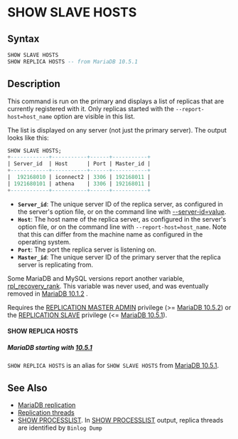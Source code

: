 # SHOW SLAVE HOSTS

## Syntax

```sql
SHOW SLAVE HOSTS
SHOW REPLICA HOSTS -- from MariaDB 10.5.1
```

## Description

This command is run on the primary and displays a list of replicas that are currently registered with it. Only replicas started with the <code class="highlight fixed" style="white-space:pre-wrap">--report-host=host_name</code> option
are visible in this list.

The list is displayed on any server (not just the primary server). The output
looks like this:

```sql
SHOW SLAVE HOSTS;
+------------+-----------+------+-----------+
| Server_id  | Host      | Port | Master_id |
+------------+-----------+------+-----------+
|  192168010 | iconnect2 | 3306 | 192168011 |
| 1921680101 | athena    | 3306 | 192168011 |
+------------+-----------+------+-----------+
```

- <strong>`Server_id`</strong>: The unique server ID of the replica server, as configured in the server's option file, or on the command line with [--server-id=value](/kb/en/replication-and-binary-log-server-system-variables/#server_id).
- <strong>`Host`</strong>: The host name of the replica server, as configured in the server's option file, or on the command line with `--report-host=host_name`. Note that this can differ from the machine name as configured in the operating system.
- <strong>`Port`</strong>: The port the replica server is listening on.
- <strong>`Master_id`</strong>: The unique server ID of the primary server that the replica server is replicating from.

Some MariaDB and MySQL versions report another variable, [rpl_recovery_rank](/kb/en/server-system-variables/#rpl_recovery_rank). This
variable was never used, and was eventually removed in [MariaDB 10.1.2](/kb/en/mariadb-1012-release-notes/) .

Requires the [REPLICATION MASTER ADMIN](/kb/en/grant/#replication-master-admin) privilege (&gt;= [MariaDB 10.5.2](/kb/en/mariadb-1052-release-notes/)) or the [REPLICATION SLAVE](/kb/en/grant/#replication-slave) privilege (&lt;= [MariaDB 10.5.1](/kb/en/mariadb-1051-release-notes/)).

#### SHOW REPLICA HOSTS

##### MariaDB starting with [10.5.1](/kb/en/mariadb-1051-release-notes/)

`SHOW REPLICA HOSTS` is an alias for `SHOW SLAVE HOSTS` from [MariaDB 10.5.1](/kb/en/mariadb-1051-release-notes/).

## See Also

- [MariaDB replication](/kb/en/high-availability-performance-tuning-mariadb-replication/)
- [Replication threads](/replication/standard-replication/replication-threads/)
- [SHOW PROCESSLIST](/sql-statements-structure/sql-statements/administrative-sql-statements/show/show-processlist/). In [SHOW PROCESSLIST](/sql-statements-structure/sql-statements/administrative-sql-statements/show/show-processlist/) output, replica threads are identified by `Binlog Dump`